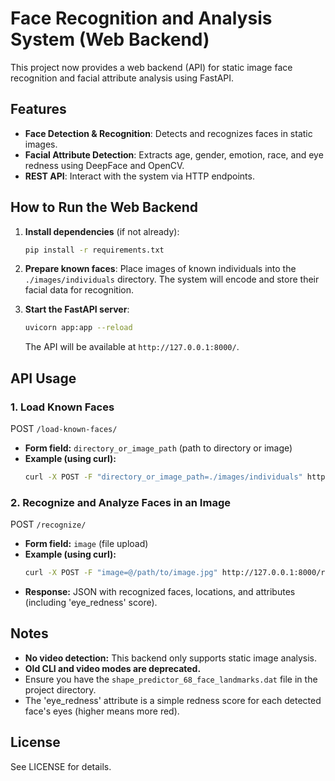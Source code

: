 # Face Recognition and Analysis System (Web Backend)

This project now provides a web backend (API) for static image face recognition and facial attribute analysis using FastAPI.

## Features
- **Face Detection & Recognition**: Detects and recognizes faces in static images.
- **Facial Attribute Detection**: Extracts age, gender, emotion, race, and eye redness using DeepFace and OpenCV.
- **REST API**: Interact with the system via HTTP endpoints.

## How to Run the Web Backend

1. **Install dependencies** (if not already):
   ```bash
   pip install -r requirements.txt
   ```

2. **Prepare known faces**:
   Place images of known individuals into the `./images/individuals` directory. The system will encode and store their facial data for recognition.

3. **Start the FastAPI server**:
   ```bash
   uvicorn app:app --reload
   ```
   The API will be available at `http://127.0.0.1:8000/`.

## API Usage

### 1. Load Known Faces
POST `/load-known-faces/`
- **Form field:** `directory_or_image_path` (path to directory or image)
- **Example (using curl):**
  ```bash
  curl -X POST -F "directory_or_image_path=./images/individuals" http://127.0.0.1:8000/load-known-faces/
  ```

### 2. Recognize and Analyze Faces in an Image
POST `/recognize/`
- **Form field:** `image` (file upload)
- **Example (using curl):**
  ```bash
  curl -X POST -F "image=@/path/to/image.jpg" http://127.0.0.1:8000/recognize/
  ```
- **Response:** JSON with recognized faces, locations, and attributes (including 'eye_redness' score).

## Notes
- **No video detection:** This backend only supports static image analysis.
- **Old CLI and video modes are deprecated.**
- Ensure you have the `shape_predictor_68_face_landmarks.dat` file in the project directory.
- The 'eye_redness' attribute is a simple redness score for each detected face's eyes (higher means more red).

## License
See LICENSE for details.

